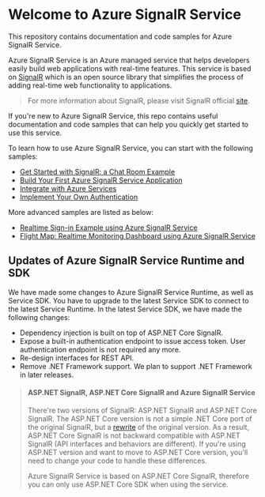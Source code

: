 # Welcome to Azure SignalR Service

This repository contains documentation and code samples for Azure SignalR Service.

Azure SignalR Service is an Azure managed service that helps developers easily build web applications with real-time features. This service is based on [SignalR](https://github.com/aspnet/SignalR) which is an open source library that simplifies the process of adding real-time web functionality to applications.

> For more information about SignalR, please visit SignalR official [site](https://www.asp.net/signalr).

If you're new to Azure SignalR Service, this repo contains useful documentation and code samples that can help you quickly get started to use this service.

To learn how to use Azure SignalR Service, you can start with the following samples:

* [Get Started with SignalR: a Chat Room Example](samples/ChatRoomLocal)
* [Build Your First Azure SignalR Service Application](samples/ChatRoom)
* [Integrate with Azure Services](docs/azure-integration.md)
* [Implement Your Own Authentication](samples/GitHubChat)

More advanced samples are listed as below:

* [Realtime Sign-in Example using Azure SignalR Service](samples/RealtimeSignIn)
* [Flight Map: Realtime Monitoring Dashboard using Azure SignalR Service](samples/FlightMap)

## Updates of Azure SignalR Service Runtime and SDK

We have made some changes to Azure SignalR Service Runtime, as well as Service SDK. You have to upgrade to the latest Service SDK to connect to the latest Service Runtime.
In the latest Service SDK, we have made the following changes:

- Dependency injection is built on top of ASP.NET Core SignalR.
- Expose a built-in authentication endpoint to issue access token. User authentication endpoint is not required any more.
- Re-design interfaces for REST API.
- Remove .NET Framework support. We plan to support .NET Framework in later releases.


> #### ASP.NET SignalR, ASP.NET Core SignalR and Azure SignalR Service
> There're two versions of SignalR: ASP.NET SignalR and ASP.NET Core SignalR. The ASP.NET Core version is not a simple .NET Core port of the original SignalR, but a [rewrite](https://blogs.msdn.microsoft.com/webdev/2017/09/14/announcing-signalr-for-asp-net-core-2-0/) of the original version.
> As a result, ASP.NET Core SignalR is not backward compatible with ASP.NET SignalR (API interfaces and behaviors are different). If you're using ASP.NET version and want to move to ASP.NET Core version, you'll need to change your code to handle these differences.
>
> Azure SignalR Service is based on ASP.NET Core SignalR, therefore you can only use ASP.NET Core SDK when using the service.

